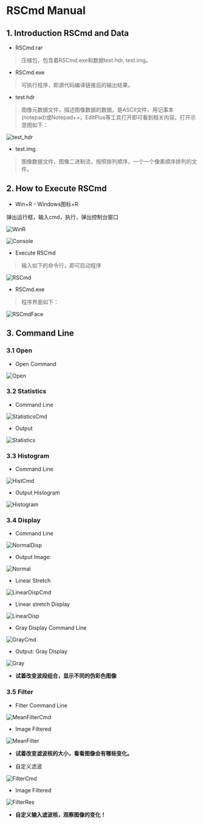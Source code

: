 # RSCmd Manual

## 1. Introduction RSCmd and Data

- RSCmd.rar

> 压缩包，包含着RSCmd.exe和数据test.hdr, test.img。

- RSCmd.exe

> 可执行程序，即源代码编译链接后的输出结果。

- test.hdr

> 图像元数据文件，描述图像数据的数据，是ASCII文件，用记事本(notepad)或Notepad++，EditPlus等工具打开即可看到相关内容。打开示意图如下：

![test_hdr](./hdr.png)

- test.img

> 图像数据文件，图像二进制流，按照排列顺序，一个一个像素顺序排列的文件。



## 2. How to Execute RSCmd

- Win+R - Windows图标+R

弹出运行框，输入cmd，执行，弹出控制台窗口

![WinR](./WinR.png)

![Console](./Console.png)

- Execute RSCmd

> 输入如下的命令行，即可启动程序

![RSCmd](./RSCmd.png)

- RSCmd.exe

> 程序界面如下：

![RSCmdFace](./RSCmdFace.png)



## 3. Command Line

### 3.1 Open

- Open Command

![Open](./Open.png)

### 3.2 Statistics

- Command Line

![StatisticsCmd](./StatisticsCmd.png)

- Output

![Statistics](./Statistics.png)

### 3.3 Histogram

- Command Line

![HistCmd](./HistogramCmd.png)

- Output Histogram

![Histogram](./Histogram.png)

### 3.4 Display

- Command Line

![NormalDisp](./NormalCmd.png)

- Output Image:

![Normal](./Normal.png)

- Linear Stretch

![LinearDispCmd](./LinearDispCmd.png)

- Linear stretch Display

![LinearDisp](./LinearDisp.png)

- Gray Display Command Line

![GrayCmd](./GrayCmd.png)

- Output: Gray Display

![Gray](./Gray.png)



- **试着改变波段组合，显示不同的伪彩色图像**

### 3.5 Filter

- Filter Command Line

![MeanFilterCmd](./MeanFilterCmd.png)

- Image Filtered

![MeanFilter](./MeanFilter3.png)

- **试着改变滤波核的大小，看看图像会有哪些变化。**

- 自定义滤波

![FilterCmd](./FilterCmd.png)

- Image Filtered

![FilterRes](./FilterRes.png)



- **自定义输入滤波核，观察图像的变化！**

